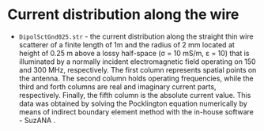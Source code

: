 # Current distribution along the wire

- `DipolSctGnd025.str` - the current distribution along the straight thin wire scatterer of a finite length of 1m and the radius of 2 mm located at height of 0.25 m above a lossy half-space (σ = 10 mS/m, ε = 10) that is illuminated by a normally incident electromagnetic field operating on 150 and 300 MHz, respectively. The first column represents spatial points on the antenna. The second column holds operating frequencies, while the third and forth columns are real and imaginary current parts, respectively. Finally, the fifth column is the absolute current value. This data was obtained by solving the Pocklington equation numerically by means of indirect boundary element method with the in-house software - SuzANA .